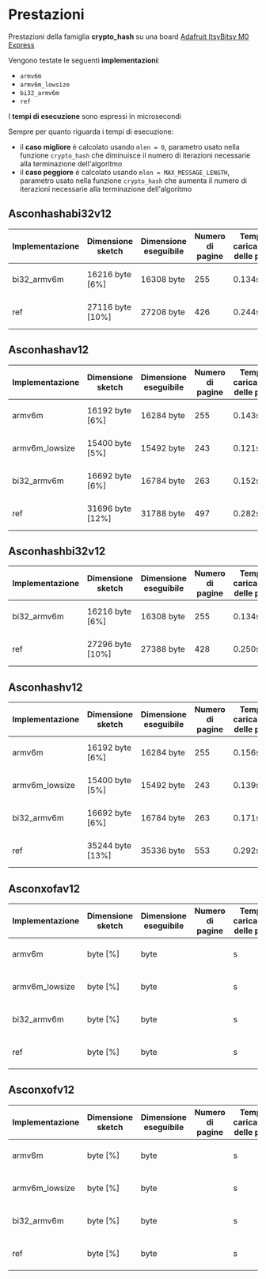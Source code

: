 # Prestazioni

Prestazioni della famiglia **crypto_hash** su una board [Adafruit ItsyBitsy M0 Express](https://www.adafruit.com/product/3727)

Vengono testate le seguenti **implementazioni**:
* `armv6m`
* `armv6m_lowsize`
* `bi32_armv6m`
* `ref`

I **tempi di esecuzione** sono espressi in microsecondi

Sempre per quanto riguarda i tempi di esecuzione:
* il **caso migliore** è calcolato usando `mlen = 0`, parametro usato nella funzione `crypto_hash` che diminuisce il numero di iterazioni necessarie alla terminazione dell'algoritmo
* il **caso peggiore** è calcolato usando `mlen = MAX_MESSAGE_LENGTH`, parametro usato nella funzione `crypto_hash`  che aumenta il numero di iterazioni necessarie alla terminazione dell'algoritmo

## Asconhashabi32v12

| Implementazione | Dimensione sketch | Dimensione eseguibile | Numero di pagine | Tempo di caricamento delle pagine | Spazio variabili globali | Spazio variabili locali | Tempo di esecuzione (migliore) | Tempo di esecuzione (peggiore) |
| --------------- | ----------------- | --------------------- | ---------------- | --------------------------------- | ------------------------ | ----------------------- | ------------------------------ | ------------------------------ |
| bi32_armv6m     | 16216 byte [6%]   | 16308 byte            | 255              | 0.134s                            | 2404 byte [7%]           | 30364 byte              | 182                            | 4892                           |
| ref             | 27116 byte [10%]  | 27208 byte            | 426              | 0.244s                            | 2404 byte [7%]           | 30364 byte              | 312                            | 6846                           |

## Asconhashav12

| Implementazione | Dimensione sketch | Dimensione eseguibile | Numero di pagine | Tempo di caricamento delle pagine | Spazio variabili globali | Spazio variabili locali | Tempo di esecuzione (migliore) | Tempo di esecuzione (peggiore) |
| --------------- | ----------------- | --------------------- | ---------------- | --------------------------------- | ------------------------ | ----------------------- | ------------------------------ | ------------------------------ |
| armv6m          | 16192 byte [6%]   | 16284 byte            | 255              | 0.143s                            | 2404 byte [7%]           | 30364 byte              | 185                            | 4980                           |
| armv6m_lowsize  | 15400 byte [5%]   | 15492 byte            | 243              | 0.121s                            | 2404 byte [7%]           | 30364 byte              | 187                            | 5090                           |
| bi32_armv6m     | 16692 byte [6%]   | 16784 byte            | 263              | 0.152s                            | 2404 byte [7%]           | 30364 byte              | 192                            | 5128                           |
| ref             | 31696 byte [12%]  | 31788 byte            | 497              | 0.282s                            | 2404 byte [7%]           | 30364 byte              | 316                            | 7165                           |

## Asconhashbi32v12

| Implementazione | Dimensione sketch | Dimensione eseguibile | Numero di pagine | Tempo di caricamento delle pagine | Spazio variabili globali | Spazio variabili locali | Tempo di esecuzione (migliore) | Tempo di esecuzione (peggiore) |
| --------------- | ----------------- | --------------------- | ---------------- | --------------------------------- | ------------------------ | ----------------------- | ------------------------------ | ------------------------------ |
| bi32_armv6m     | 16216 byte [6%]   | 16308 byte            | 255              | 0.134s                            | 2404 byte [7%]           | 30364 byte              | 232                            | 7007                           |
| ref             | 27296 byte [10%]  | 27388 byte            | 428              | 0.250s                            | 2404 byte [7%]           | 30364 byte              | 392                            | 10035                          |

## Asconhashv12

| Implementazione | Dimensione sketch | Dimensione eseguibile | Numero di pagine | Tempo di caricamento delle pagine | Spazio variabili globali | Spazio variabili locali | Tempo di esecuzione (migliore) | Tempo di esecuzione (peggiore) |
| --------------- | ----------------- | --------------------- | ---------------- | --------------------------------- | ------------------------ | ----------------------- | ------------------------------ | ------------------------------ |
| armv6m          | 16192 byte [6%]   | 16284 byte            | 255              | 0.156s                            | 2404 byte [7%]           | 30364 byte              | 237                            | 7167                           |
| armv6m_lowsize  | 15400 byte [5%]   | 15492 byte            | 243              | 0.139s                            | 2404 byte [7%]           | 30364 byte              | 239                            | 7280                           |
| bi32_armv6m     | 16692 byte [6%]   | 16784 byte            | 263              | 0.171s                            | 2404 byte [7%]           | 30364 byte              | 242                            | 7243                           |
| ref             | 35244 byte [13%]  | 35336 byte            | 553              | 0.292s                            | 2404 byte [7%]           | 30364 byte              | 389                            | 10446                          |

## Asconxofav12

| Implementazione | Dimensione sketch | Dimensione eseguibile | Numero di pagine | Tempo di caricamento delle pagine | Spazio variabili globali | Spazio variabili locali | Tempo di esecuzione (migliore) | Tempo di esecuzione (peggiore) |
| --------------- | ----------------- | --------------------- | ---------------- | --------------------------------- | ------------------------ | ----------------------- | ------------------------------ | ------------------------------ |
| armv6m          |  byte [%]   |  byte            |               | s                            | 2404 byte [7%]           | 30364 byte              |                          |                          |
| armv6m_lowsize  |  byte [%]   |  byte            |               | s                            | 2404 byte [7%]           | 30364 byte              |                          |                          |
| bi32_armv6m     |  byte [%]   |  byte            |               | s                            | 2404 byte [7%]           | 30364 byte              |                          |                          |
| ref             |  byte [%]  |  byte            |               | s                            | 2404 byte [7%]           | 30364 byte              |                          |                         |

## Asconxofv12

| Implementazione | Dimensione sketch | Dimensione eseguibile | Numero di pagine | Tempo di caricamento delle pagine | Spazio variabili globali | Spazio variabili locali | Tempo di esecuzione (migliore) | Tempo di esecuzione (peggiore) |
| --------------- | ----------------- | --------------------- | ---------------- | --------------------------------- | ------------------------ | ----------------------- | ------------------------------ | ------------------------------ |
| armv6m          |  byte [%]   |  byte            |               | s                            | 2404 byte [7%]           | 30364 byte              |                          |                          |
| armv6m_lowsize  |  byte [%]   |  byte            |               | s                            | 2404 byte [7%]           | 30364 byte              |                          |                          |
| bi32_armv6m     |  byte [%]   |  byte            |               | s                            | 2404 byte [7%]           | 30364 byte              |                          |                          |
| ref             |  byte [%]  |  byte            |               | s                            | 2404 byte [7%]           | 30364 byte              |                          |                         |
